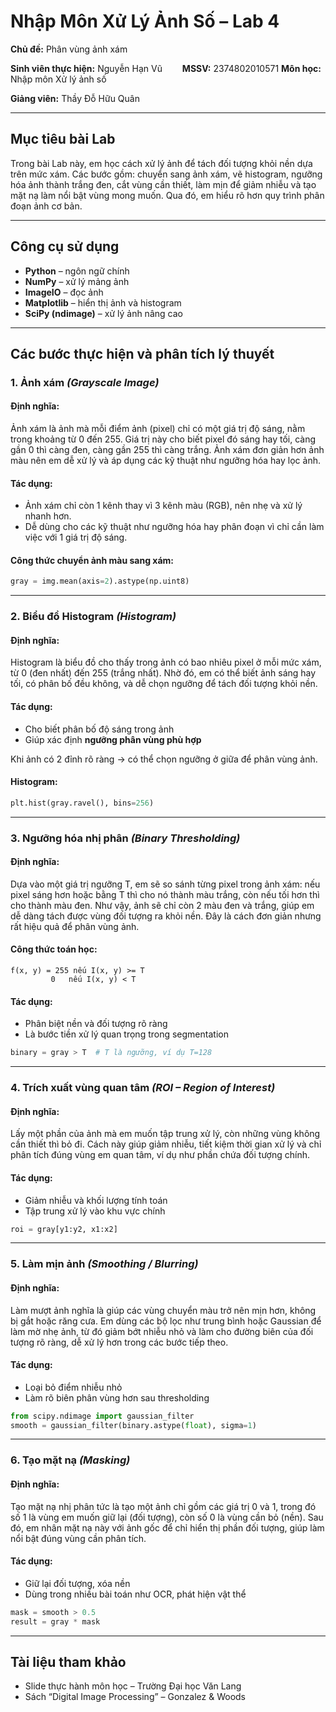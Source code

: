 # Nhập Môn Xử Lý Ảnh Số – Lab 4

**Chủ đề:** Phân vùng ảnh xám 

**Sinh viên thực hiện:**  Nguyễn Hạn Vũ  
**MSSV:** 2374802010571
**Môn học:** Nhập môn Xử lý ảnh số

**Giảng viên:** Thầy Đỗ Hữu Quân

---

##  Mục tiêu bài Lab

Trong bài Lab này, em học cách xử lý ảnh để tách đối tượng khỏi nền dựa trên mức xám. Các bước gồm: chuyển sang ảnh xám, vẽ histogram, ngưỡng hóa ảnh thành trắng đen, cắt vùng cần thiết, làm mịn để giảm nhiễu và tạo mặt nạ làm nổi bật vùng mong muốn. Qua đó, em hiểu rõ hơn quy trình phân đoạn ảnh cơ bản.

---

##  Công cụ sử dụng

* **Python** – ngôn ngữ chính
* **NumPy** – xử lý mảng ảnh
* **ImageIO** – đọc ảnh
* **Matplotlib** – hiển thị ảnh và histogram
* **SciPy (ndimage)** – xử lý ảnh nâng cao

---

##  Các bước thực hiện và phân tích lý thuyết

### 1. Ảnh xám *(Grayscale Image)*

####  Định nghĩa:

Ảnh xám là ảnh mà mỗi điểm ảnh (pixel) chỉ có một giá trị độ sáng, nằm trong khoảng từ 0 đến 255. Giá trị này cho biết pixel đó sáng hay tối, càng gần 0 thì càng đen, càng gần 255 thì càng trắng. Ảnh xám đơn giản hơn ảnh màu nên em dễ xử lý và áp dụng các kỹ thuật như ngưỡng hóa hay lọc ảnh.

####  Tác dụng:

* Ảnh xám chỉ còn 1 kênh thay vì 3 kênh màu (RGB), nên nhẹ và xử lý nhanh hơn.
* Dễ dùng cho các kỹ thuật như ngưỡng hóa hay phân đoạn vì chỉ cần làm việc với 1 giá trị độ sáng.


####  Công thức chuyển ảnh màu sang xám:

```python
gray = img.mean(axis=2).astype(np.uint8)
```

---

### 2. Biểu đồ Histogram *(Histogram)*

####  Định nghĩa:

Histogram là biểu đồ cho thấy trong ảnh có bao nhiêu pixel ở mỗi mức xám, từ 0 (đen nhất) đến 255 (trắng nhất). Nhờ đó, em có thể biết ảnh sáng hay tối, có phân bố đều không, và dễ chọn ngưỡng để tách đối tượng khỏi nền.


####  Tác dụng:

* Cho biết phân bố độ sáng trong ảnh
* Giúp xác định **ngưỡng phân vùng phù hợp**

 Khi ảnh có 2 đỉnh rõ ràng → có thể chọn ngưỡng ở giữa để phân vùng ảnh.

####   Histogram:

```python
plt.hist(gray.ravel(), bins=256)
```

---

### 3. Ngưỡng hóa nhị phân *(Binary Thresholding)*

#### Định nghĩa:

Dựa vào một giá trị ngưỡng T, em sẽ so sánh từng pixel trong ảnh xám: nếu pixel sáng hơn hoặc bằng T thì cho nó thành màu trắng, còn nếu tối hơn thì cho thành màu đen. Như vậy, ảnh sẽ chỉ còn 2 màu đen và trắng, giúp em dễ dàng tách được vùng đối tượng ra khỏi nền. Đây là cách đơn giản nhưng rất hiệu quả để phân vùng ảnh.

####  Công thức toán học:

```
f(x, y) = 255 nếu I(x, y) >= T
         0   nếu I(x, y) < T
```

####  Tác dụng:

* Phân biệt nền và đối tượng rõ ràng
* Là bước tiền xử lý quan trọng trong segmentation

```python
binary = gray > T  # T là ngưỡng, ví dụ T=128
```


---

### 4. Trích xuất vùng quan tâm *(ROI – Region of Interest)*

####  Định nghĩa:

Lấy một phần của ảnh mà em muốn tập trung xử lý, còn những vùng không cần thiết thì bỏ đi. Cách này giúp giảm nhiễu, tiết kiệm thời gian xử lý và chỉ phân tích đúng vùng em quan tâm, ví dụ như phần chứa đối tượng chính.

####  Tác dụng:

* Giảm nhiễu và khối lượng tính toán
* Tập trung xử lý vào khu vực chính

```python
roi = gray[y1:y2, x1:x2]
```

---

### 5. Làm mịn ảnh *(Smoothing / Blurring)*

####  Định nghĩa:

Làm mượt ảnh nghĩa là giúp các vùng chuyển màu trở nên mịn hơn, không bị gắt hoặc răng cưa. Em dùng các bộ lọc như trung bình hoặc Gaussian để làm mờ nhẹ ảnh, từ đó giảm bớt nhiễu nhỏ và làm cho đường biên của đối tượng rõ ràng, dễ xử lý hơn trong các bước tiếp theo.


####  Tác dụng:

* Loại bỏ điểm nhiễu nhỏ
* Làm rõ biên phân vùng hơn sau thresholding

```python
from scipy.ndimage import gaussian_filter
smooth = gaussian_filter(binary.astype(float), sigma=1)
```

---

### 6. Tạo mặt nạ *(Masking)*

####  Định nghĩa:

Tạo mặt nạ nhị phân tức là tạo một ảnh chỉ gồm các giá trị 0 và 1, trong đó số 1 là vùng em muốn giữ lại (đối tượng), còn số 0 là vùng cần bỏ (nền). Sau đó, em nhân mặt nạ này với ảnh gốc để chỉ hiển thị phần đối tượng, giúp làm nổi bật đúng vùng cần phân tích.

####  Tác dụng:

* Giữ lại đối tượng, xóa nền
* Dùng trong nhiều bài toán như OCR, phát hiện vật thể

```python
mask = smooth > 0.5
result = gray * mask
```

---


##  Tài liệu tham khảo

* Slide thực hành môn học – Trường Đại học Văn Lang
* Sách “Digital Image Processing” – Gonzalez & Woods

